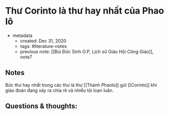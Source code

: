 # Thư Corinto là thư hay nhất của Phao lô

- metadata
	- created: Dec 31, 2020
	- tags: #literature-notes 
	- previous note: [[Bùi Đức Sinh O.P, Lịch sử Giáo Hội Công Giáo]], note7

## Notes
Bức thư hay nhất trong các thư là thư [[Thánh Phaolo]] gửi [[Corinto]] khi giáo đoàn đang xảy ra chia rẽ và nhiều tội loạn luân.

## Questions & thoughts: